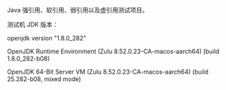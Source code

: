 Java 强引用、软引用、弱引用以及虚引用测试项目。

测试机 JDK 版本：

openjdk version "1.8.0_282"

OpenJDK Runtime Environment (Zulu 8.52.0.23-CA-macos-aarch64) (build 1.8.0_282-b08)

OpenJDK 64-Bit Server VM (Zulu 8.52.0.23-CA-macos-aarch64) (build 25.282-b08, mixed mode)

